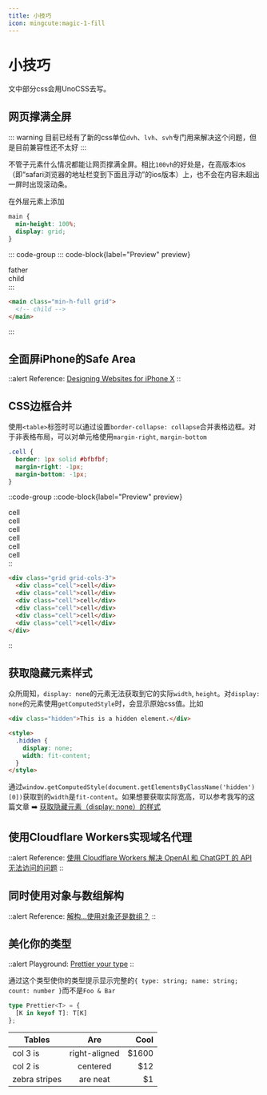 ```yaml
---
title: 小技巧
icon: mingcute:magic-1-fill
---
```


# 小技巧 <Badge text="new" />

文中部分css会用UnoCSS去写。

## 网页撑满全屏

::: warning
目前已经有了新的css单位`dvh`、`lvh`、`svh`专门用来解决这个问题，但是目前兼容性还不太好
:::

不管子元素什么情况都能让网页撑满全屏。相比`100vh`的好处是，在高版本ios（即“safari浏览器的地址栏变到下面且浮动”的ios版本）上，也不会在内容未超出一屏时出现滚动条。

在外层元素上添加

```css
main {
  min-height: 100%;
  display: grid;
}
```

::: code-group
::: code-block{label="Preview" preview}

<main class="bg-yellow p-3">
father
<div class="bg-gray">child</div>
</main>
:::

```html [Code]
<main class="min-h-full grid">
  <!-- child -->
</main>
```

:::

## 全面屏iPhone的Safe Area

::alert
Reference: [Designing Websites for iPhone X](https://webkit.org/blog/7929/designing-websites-for-iphone-x/)
::

## CSS边框合并 <Badge text="v0.1" type="info" />

使用`<table>`标签时可以通过设置`border-collapse: collapse`合并表格边框。对于非表格布局，可以对单元格使用`margin-right`, `margin-bottom`

```css
.cell {
  border: 1px solid #bfbfbf;
  margin-right: -1px;
  margin-bottom: -1px;
}
```

::code-group
::code-block{label="Preview" preview}

<div class="grid grid-cols-3">
<div class="b-1 b-solid b-[#bfbfbf] -m-r-1px -m-b-1px">cell</div>
<div class="b-1 b-solid b-[#bfbfbf] -m-r-1px -m-b-1px">cell</div>
<div class="b-1 b-solid b-[#bfbfbf] -m-r-1px -m-b-1px">cell</div>
<div class="b-1 b-solid b-[#bfbfbf] -m-r-1px -m-b-1px">cell</div>
<div class="b-1 b-solid b-[#bfbfbf] -m-r-1px -m-b-1px">cell</div>
<div class="b-1 b-solid b-[#bfbfbf] -m-r-1px -m-b-1px">cell</div>
</div>
::

```html [Code]
<div class="grid grid-cols-3">
  <div class="cell">cell</div>
  <div class="cell">cell</div>
  <div class="cell">cell</div>
  <div class="cell">cell</div>
  <div class="cell">cell</div>
  <div class="cell">cell</div>
</div>
```

::

## 获取隐藏元素样式

众所周知，`display: none`的元素无法获取到它的实际`width`, `height`。对`display: none`的元素使用`getComputedStyle`时，会显示原始css值。比如

```html
<div class="hidden">This is a hidden element.</div>

<style>
  .hidden {
    display: none;
    width: fit-content;
  }
</style>
```

通过`window.getComputedStyle(document.getElementsByClassName('hidden')[0])`获取到的`width`是`fit-content`。如果想要获取实际宽高，可以参考我写的这篇文章 ➡️ [获取隐藏元素（display: none）的样式](/blog/front-end/getting-styles-of-elements-with-display-none)

## 使用Cloudflare Workers实现域名代理

::alert
Reference: [使用 Cloudflare Workers 解决 OpenAI 和 ChatGPT 的 API 无法访问的问题](https://github.com/noobnooc/noobnooc/discussions/9)
::

## 同时使用对象与数组解构

::alert
Reference: [解构...使用对象还是数组？](https://antfu.me/posts/destructuring-with-object-or-array)
::

## 美化你的类型

::alert
Playground: [Prettier your type](https://www.typescriptlang.org/zh/play?#code/C4TwDgpgBAYg9nKBeKBvAsAKClUkBcUAzsAE4CWAdgOYDcWOlAhgLYSEkU32YC+WWPNABCTUsjQMoAYzgBXSsEKU5LAEYRSPfpkHhoAYTgsJ8RADIoorQMxCoABVIRgwcpoA8AFQB8EjNhQANoA0lBUUADWECBwAGZQXgC6hF6hSVg6epCJECQSTi5unkYsPkA)
::

通过这个类型使你的类型提示显示完整的`{ type: string; name: string; count: number }`而不是`Foo & Bar`

```ts
type Prettier<T> = {
  [K in keyof T]: T[K]
};
```

| Tables        |      Are      |  Cool |
| ------------- | :-----------: | ----: |
| col 3 is      | right-aligned | $1600 |
| col 2 is      |   centered    |   $12 |
| zebra stripes |   are neat    |    $1 |
